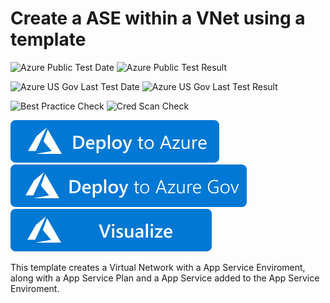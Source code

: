 # Create a ASE within a VNet using a template

![Azure Public Test Date](https://azurequickstartsservice.blob.core.windows.net/badges/101-create-ase-with-webapp/PublicLastTestDate.svg)
![Azure Public Test Result](https://azurequickstartsservice.blob.core.windows.net/badges/101-create-ase-with-webapp/PublicDeployment.svg)

![Azure US Gov Last Test Date](https://azurequickstartsservice.blob.core.windows.net/badges/101-create-ase-with-webapp/FairfaxLastTestDate.svg)
![Azure US Gov Last Test Result](https://azurequickstartsservice.blob.core.windows.net/badges/101-create-ase-with-webapp/FairfaxDeployment.svg)

![Best Practice Check](https://azurequickstartsservice.blob.core.windows.net/badges/101-create-ase-with-webapp/BestPracticeResult.svg)
![Cred Scan Check](https://azurequickstartsservice.blob.core.windows.net/badges/101-create-ase-with-webapp/CredScanResult.svg)

[![Deploy To Azure](https://raw.githubusercontent.com/Azure/azure-quickstart-templates/master/1-CONTRIBUTION-GUIDE/images/deploytoazure.svg?sanitize=true)](https://portal.azure.com/#create/Microsoft.Template/uri/https%3A%2F%2Fraw.githubusercontent.com%2FAzure%2Fazure-quickstart-templates%2Fmaster%2F101-create-ase-with-webapp%2Fazuredeploy.json)
[![Deploy To Azure US Gov](https://raw.githubusercontent.com/Azure/azure-quickstart-templates/master/1-CONTRIBUTION-GUIDE/images/deploytoazuregov.svg?sanitize=true)](https://portal.azure.us/#create/Microsoft.Template/uri/https%3A%2F%2Fraw.githubusercontent.com%2FAzure%2Fazure-quickstart-templates%2Fmaster%2F101-create-ase-with-webapp%2Fazuredeploy.json)  
[![Visualize](https://raw.githubusercontent.com/Azure/azure-quickstart-templates/master/1-CONTRIBUTION-GUIDE/images/visualizebutton.svg?sanitize=true)](http://armviz.io/#/?load=https%3A%2F%2Fraw.githubusercontent.com%2FAzure%2Fazure-quickstart-templates%2Fmaster%2F101-create-ase-with-webapp%2Fazuredeploy.json)

This template creates a Virtual Network with a App Service Enviroment, along with a App Service Plan and a App Service added to the App Service Enviroment.